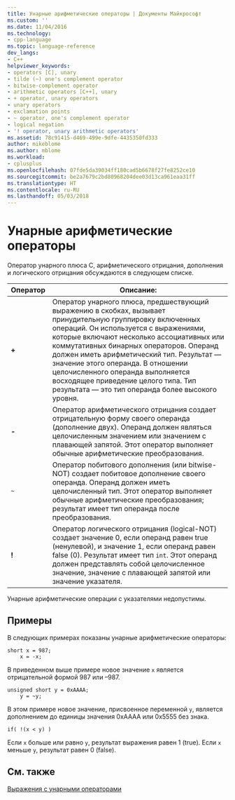 ```yaml
---
title: Унарные арифметические операторы | Документы Майкрософт
ms.custom: ''
ms.date: 11/04/2016
ms.technology:
- cpp-language
ms.topic: language-reference
dev_langs:
- C++
helpviewer_keywords:
- operators [C], unary
- tilde (~) one's complement operator
- bitwise-complement operator
- arithmetic operators [C++], unary
- + operator, unary operators
- unary operators
- exclamation points
- ~ operator, one's complement operator
- logical negation
- '! operator, unary arithmetic operators'
ms.assetid: 78c91415-d469-499e-9dfe-4435350fd333
author: mikeblome
ms.author: mblome
ms.workload:
- cplusplus
ms.openlocfilehash: 07fde5da39034ff180cad5b6678f27fe8252ce10
ms.sourcegitcommit: be2a7679c2bd80968204dee03d13ca961eaa31ff
ms.translationtype: HT
ms.contentlocale: ru-RU
ms.lasthandoff: 05/03/2018
---
```

# <a name="unary-arithmetic-operators"></a>Унарные арифметические операторы
Оператор унарного плюса C, арифметического отрицания, дополнения и логического отрицания обсуждаются в следующем списке.  
  
|Оператор|Описание:|  
|--------------|-----------------|  
|**+**|Оператор унарного плюса, предшествующий выражению в скобках, вызывает принудительную группировку включенных операций. Он используется с выражениями, которые включают несколько ассоциативных или коммутативных бинарных операторов. Операнд должен иметь арифметический тип. Результат — значение этого операнда. В отношении целочисленного операнда выполняется восходящее приведение целого типа. Тип результата — это тип операнда более высокого уровня.|  
|**-**|Оператор арифметического отрицания создает отрицательную форму своего операнда (дополнение двух). Операнд должен являться целочисленным значением или значением с плавающей запятой. Этот оператор выполняет обычные арифметические преобразования.|  
|`~`|Оператор побитового дополнения (или bitwise-NOT) создает побитовое дополнение своего операнда. Операнд должен иметь целочисленный тип. Этот оператор выполняет обычные арифметические преобразования; результат имеет тип операнда после преобразования.|  
|**!**|Оператор логического отрицания (logical-NOT) создает значение 0, если операнд равен true (ненулевой), и значение 1, если операнд равен false (0). Результат имеет тип `int`. Этот операнд должен представлять собой целочисленное значение, значение с плавающей запятой или значение указателя.|  
  
 Унарные арифметические операции с указателями недопустимы.  
  
## <a name="examples"></a>Примеры  
 В следующих примерах показаны унарные арифметические операторы:  
  
```  
short x = 987;  
    x = -x;  
```  
  
 В приведенном выше примере новое значение `x` является отрицательной формой 987 или –987.  
  
```  
unsigned short y = 0xAAAA;  
    y = ~y;  
```  
  
 В этом примере новое значение, присвоенное переменной `y`, является дополнением до единицы значения 0xAAAA или 0x5555 без знака.  
  
```  
if( !(x < y) )  
```  
  
 Если `x` больше или равно `y`, результат выражения равен 1 (true). Если `x` меньше `y`, результат равен 0 (false).  
  
## <a name="see-also"></a>См. также  
 [Выражения с унарными операторами](../cpp/expressions-with-unary-operators.md)